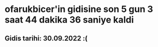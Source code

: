 # ofarukbicer'in gidisine son 5 gun 3 saat 44 dakika 36 saniye kaldi

## Gidis tarihi: 30.09.2022 :(
